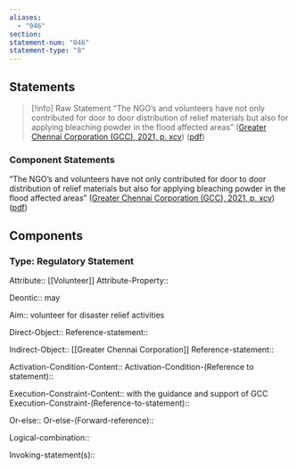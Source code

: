 ```yaml
---
aliases:
  - "046"
section: 
statement-num: "046"
statement-type: "8"
---
```

## Statements 
> [!info] Raw Statement
> “The NGO’s and volunteers have not only contributed for door to door distribution of relief materials but also for applying bleaching powder in the flood affected areas” ([Greater Chennai Corporation (GCC), 2021, p. xcv](zotero://select/library/items/AZZSXLC8)) ([pdf](zotero://open-pdf/library/items/ZWDYK52D?page=95&annotation=WJ799MH6)) 
> 

### Component Statements
“The NGO’s and volunteers have not only contributed for door to door distribution of relief materials but also for applying bleaching powder in the flood affected areas” ([Greater Chennai Corporation (GCC), 2021, p. xcv](zotero://select/library/items/AZZSXLC8)) ([pdf](zotero://open-pdf/library/items/ZWDYK52D?page=95&annotation=WJ799MH6)) 
## Components
### Type: Regulatory Statement
Attribute:: [[Volunteer]]
Attribute-Property::

Deontic:: may

Aim:: volunteer for disaster relief activities

Direct-Object::
	Reference-statement::

Indirect-Object:: [[Greater Chennai Corporation]]
	Reference-statement::

Activation-Condition-Content::
	Activation-Condition-(Reference to statement)::

Execution-Constraint-Content:: with the guidance and support of GCC
	Execution-Constraint-(Reference-to-statement)::

Or-else::
	Or-else-(Forward-reference)::

Logical-combination::

Invoking-statement(s)::